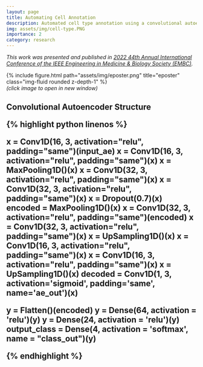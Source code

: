 ```yaml
---
layout: page
title: Automating Cell Annotation
description: Automated cell type annotation using a convolutional autoencoder.
img: assets/img/cell-type.PNG
importance: 2
category: research
---
```


<i>This work was presented and published in [2022 44th Annual International Conference of the IEEE Engineering in Medicine & Biology Society (EMBC)](https://ieeexplore.ieee.org/abstract/document/9871071).
</i>

<div class="row">
    <div class="col-sm mt-3" onClick="window.open('https://sindhurathiru.github.io/assets/pdf/example_pdf.pdf','_blank');">
        {% include figure.html path="assets/img/eposter.png" title="eposter" class="img-fluid rounded z-depth-1" %}
    </div>
</div>
<div class="caption">
    <i>(click image to open in new window)</i>
</div>

<h2>Convolutional Autoencoder Structure

{% highlight python linenos %}

x = Conv1D(16, 3, activation="relu", padding="same")(input_ae)
x = Conv1D(16, 3, activation="relu", padding="same")(x)
x = MaxPooling1D()(x)
x = Conv1D(32, 3, activation="relu", padding="same")(x)
x = Conv1D(32, 3, activation="relu", padding="same")(x)
x = Dropout(0.7)(x)
encoded = MaxPooling1D()(x)
x = Conv1D(32, 3, activation="relu", padding="same")(encoded)
x = Conv1D(32, 3, activation="relu", padding="same")(x)
x = UpSampling1D()(x)
x = Conv1D(16, 3, activation="relu", padding="same")(x)
x = Conv1D(16, 3, activation="relu", padding="same")(x)
x = UpSampling1D()(x)
decoded = Conv1D(1, 3, activation='sigmoid', padding='same', name='ae_out')(x)

y = Flatten()(encoded)
y = Dense(64, activation = 'relu')(y)
y = Dense(24, activation = 'relu')(y)
output_class = Dense(4, activation = 'softmax', name = "class_out")(y)

{% endhighlight %}
